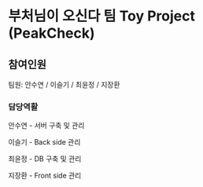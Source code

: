 # 부처님이 오신다 팀 Toy Project (PeakCheck)

## 참여인원

팀원: 안수연 / 이슬기 / 최윤정 / 지장환

### 담당역활

안수연 - 서버 구축 및 관리

이슬기 - Back side 관리

최윤정 - DB 구축 및 관리

지장환 - Front side 관리

